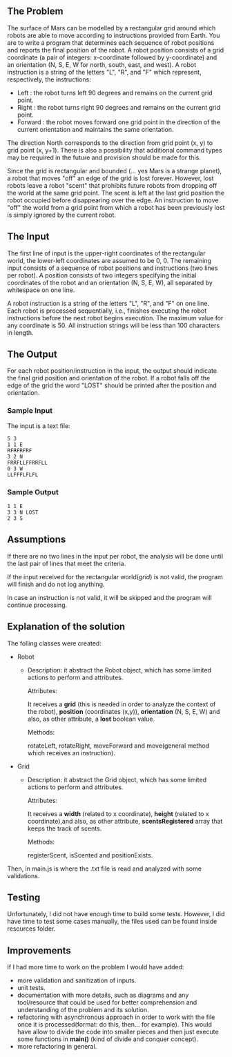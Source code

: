 
## The Problem

The surface of Mars can be modelled by a rectangular grid around which robots are able to move
according to instructions provided from Earth. You are to write a program that determines each
sequence of robot positions and reports the final position of the robot. A robot position consists
of a grid coordinate (a pair of integers: x-coordinate followed by y-coordinate) and an orientation
(N, S, E, W for north, south, east, and west). A robot instruction is a string of the letters "L",
"R", and "F" which represent, respectively, the instructions:

- Left : the robot turns left 90 degrees and remains on the current grid point.
- Right : the robot turns right 90 degrees and remains on the current grid point.
- Forward : the robot moves forward one grid point in the direction of the current orientation and
  maintains the same orientation.

The direction North corresponds to the direction from grid point (x, y) to grid point (x, y+1).
There is also a possibility that additional command types may be required in the future and
provision should be made for this.

Since the grid is rectangular and bounded (... yes Mars is a strange planet), a robot that moves
"off" an edge of the grid is lost forever. However, lost robots leave a robot "scent" that
prohibits future robots from dropping off the world at the same grid point. The scent is left at
the last grid position the robot occupied before disappearing over the edge. An instruction to move
"off" the world from a grid point from which a robot has been previously lost is simply ignored by
the current robot.

## The Input

The first line of input is the upper-right coordinates of the rectangular world, the lower-left
coordinates are assumed to be 0, 0. The remaining input consists of a sequence of robot positions
and instructions (two lines per robot). A position consists of two integers specifying the initial
coordinates of the robot and an orientation (N, S, E, W), all separated by whitespace on one line.

A robot instruction is a string of the letters "L", "R", and "F" on one line. Each robot is
processed sequentially, i.e., finishes executing the robot instructions before the next robot
begins execution. The maximum value for any coordinate is 50. All instruction strings will be less
than 100 characters in length.

## The Output

For each robot position/instruction in the input, the output should indicate the final grid
position and orientation of the robot. If a robot falls off the edge of the grid the word "LOST"
should be printed after the position and orientation.

### Sample Input

The input is a text file:

```text
5 3
1 1 E
RFRFRFRF
3 2 N
FRRFLLFFRRFLL
0 3 W
LLFFFLFLFL
```

### Sample Output

```text
1 1 E
3 3 N LOST
2 3 S
```

## Assumptions
If there are no two lines in the input per robot, the analysis will be done until the last pair of lines that meet the criteria.

If the input received for the rectangular world(_grid_) is not valid, the program will finish and do not log anything.

In case an instruction is not valid, it will be skipped and the program will continue processing.

## Explanation of the solution

The folling classes were created:


- Robot

  - Description: it abstract the Robot object, which has some limited actions to perform and attributes.

    Attributes: 

      It receives a __grid__ (this is needed in order to analyze the context of the robot), __position__ (coordinates (x,y)), __orientation__ (N, S, E, W) and also, as other attribute, a __lost__ boolean value.

    Methods:

      rotateLeft, rotateRight, moveForward and move(general method which receives an instruction).

- Grid

  - Description: it abstract the Grid object, which has some limited actions to perform and attributes.

    Attributes: 

      It receives a __width__ (related to x coordinate), __height__ (related to x coordinate),and also, as other attribute, __scentsRegistered__ array that keeps the track of scents.

    Methods:

      registerScent, isScented and positionExists.

Then, in main.js is where the .txt file is read and analyzed with some validations.

## Testing

Unfortunately, I did not have enough time to build some tests. However, I did have time to test some cases manually, the files used can be found inside resources folder.


## Improvements
If I had more time to work on the problem I would have added:

- more validation and sanitization of inputs.
- unit tests.
- documentation with more details, such as diagrams and any tool/resource that could be used for better comprehension and understanding of the problem and its solution.
- refactoring with asynchronous approach in order to work with the file once it is processed(format: do this, then... for example). This would have allow to divide the code into smaller pieces and then just execute some functions in __main()__  (kind of divide and conquer concept).
- more refactoring in general.
